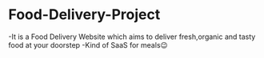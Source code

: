 # Food-Delivery-Project
-It is a Food Delivery Website which aims to deliver fresh,organic and tasty food at your doorstep
-Kind of SaaS for meals😉
